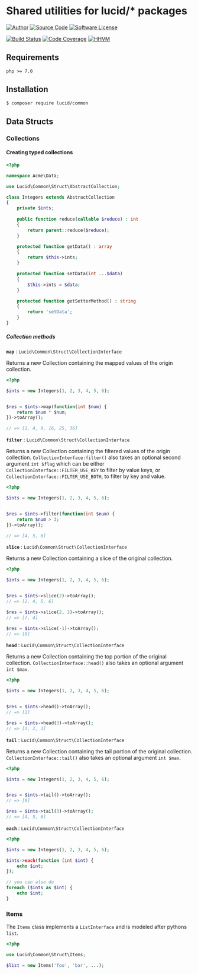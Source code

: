 # Shared utilities for lucid/* packages

[![Author](http://img.shields.io/badge/author-iwyg-blue.svg?style=flat-square)](https://github.com/iwyg)
[![Source Code](http://img.shields.io/badge/source-lucid/signal-blue.svg?style=flat-square)](https://github.com/lucidphp/common/tree/develop)
[![Software License](https://img.shields.io/badge/license-MIT-brightgreen.svg?style=flat-square)](https://github.com/lucidphp/common/blob/develop/LICENSE.md)

[![Build Status](https://img.shields.io/travis/lucidphp/common/develop.svg?style=flat-square)](https://travis-ci.org/lucidphp/common)
[![Code Coverage](https://img.shields.io/coveralls/lucidphp/common/develop.svg?style=flat-square)](https://coveralls.io/r/lucidphp/common)
[![HHVM](https://img.shields.io/hhvm/lucid/common/dev-develop.svg?style=flat-square)](http://hhvm.h4cc.de/package/lucid/common)

## Requirements

```
php >= 7.0
```

## Installation

```bash
$ composer require lucid/common
```

## Data Structs

### Collections

#### Creating typed collections


```php
<?php

namespace Acme\Data;

use Lucid\Common\Struct\AbstractCollection;

class Integers extends AbstractCollection
{
    private $ints;
    
    public function reduce(callable $reduce) : int
    {
        return parent::reduce($reduce);
    }

    protected function getData() : array
    {
        return $this->ints;
    }

    protected function setData(int ...$data)
    {
        $this->ints = $data;
    }

    protected function getSetterMethod() : string
    {
        return 'setData';
    }
}
```

##### Collection methods

**`map`** : `Lucid\Common\Struct\CollectionInterface`

Returns a new Collection containing the mapped values of the origin collection.

```php
<?php

$ints = new Integers(1, 2, 3, 4, 5, 6);


$res = $ints->map(function(int $num) {
    return $num * $num;
})->toArray();

// => [1, 4, 9, 16, 25, 36] 
```

**`filter`** : `Lucid\Common\Struct\CollectionInterface`

Returns a new Collection containing the filtered values of the origin collection.
`CollectionInterface:filter()` also takes an optional second argument `int $flag` which can be either `CollectionInterface::FILTER_USE_KEY` to filter by value keys, or `CollectionInterface::FILTER_USE_BOTH`, to filter by key and value.

```php
<?php

$ints = new Integers(1, 2, 3, 4, 5, 6);


$res = $ints->filter(function(int $num) {
    return $num > 3;
})->toArray();

// => [4, 5, 6] 
```

**`slice`** : `Lucid\Common\Struct\CollectionInterface`

Returns a new Collection containing a slice of the original collection. 

```php
<?php

$ints = new Integers(1, 2, 3, 4, 5, 6);


$res = $ints->slice(2)->toArray();
// => [2, 4, 5, 6] 

$res = $ints->slice(2, 2)->toArray();
// => [2, 4]

$res = $ints->slice(-1)->toArray();
// => [6]
```

**`head`** : `Lucid\Common\Struct\CollectionInterface`

Returns a new Collection containing the top portion of the original collection. `CollectionInterface::head()` also takes an optional argument `int $max`. 

```php
<?php

$ints = new Integers(1, 2, 3, 4, 5, 6);


$res = $ints->head()->toArray();
// => [1] 

$res = $ints->head(3)->toArray();
// => [1, 2, 3] 
```

**`tail`** : `Lucid\Common\Struct\CollectionInterface`

Returns a new Collection containing the tail portion of the original collection. `CollectionInterface::tail()` also takes an optional argument `int $max`.

```php
<?php

$ints = new Integers(1, 2, 3, 4, 5, 6);


$res = $ints->tail()->toArray();
// => [6] 

$res = $ints->tail(3)->toArray();
// => [4, 5, 6] 
```
**`each`** : `Lucid\Common\Struct\CollectionInterface`

```php
<?php

$ints = new Integers(1, 2, 3, 4, 5, 6);

$ints->each(function (int $int) {
    echo $int;
});

// you can also do
foreach ($ints as $int) {
    echo $int;
}
```

### Items
The `Items` class implements a `ListInterface` and is modeled after pythons `list`.


```php
<?php

use Lucid\Common\Struct\Items;

$list = new Items('foo', 'bar', ...);
```
